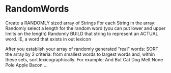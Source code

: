 # RandomWords
Create a RANDOMLY sized array of Strings
For each String in the array:
    Randomly select a length for the random word (you can put lower and upper limits on the length)
    Randomly BUILD that string to represent an ACTUAL word. IE, a word that exists in out lexicon

After you establish your array of randomly generated “real” words:
SORT the array by 2 criteria:  from smallest words to largest words and, within these sets, sort
lexicographically. For example:
    And
    But
    Cat
    Dog
    Melt
    None
    Pole
    Apple
    Bacon
    ...
